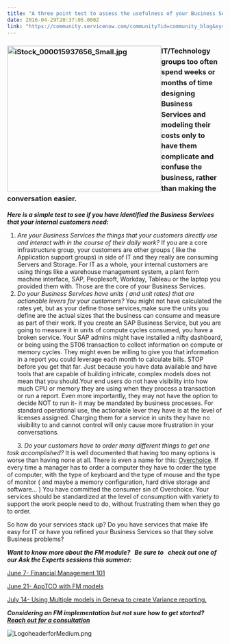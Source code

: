 ```yaml
---
title: "A three point test to assess the usefulness of your Business Services"
date: 2016-04-29T20:37:05.000Z
link: "https://community.servicenow.com/community?id=community_blog&sys_id=b0bc6a25dbd0dbc01dcaf3231f96191c"
---
```

<h3 class="graf--h3"><span style="line-height: 1.5;"><img  alt="iStock_000015937656_Small.jpg" class="image-3 jive-image" height="341" src="d774540edb145304b322f4621f961939.iix" style="width: 360px; height: 340.839px; float: left;" width="360"/>IT/Technology groups too often spend weeks or months of time designing Business Services and modeling their costs only to have them complicate and confuse the business, rather than making the conversation easier.</span></h3><p></p><p class="graf--p"><em><strong>Here is a simple test to see if you have identified the Business Services that your internal customers need:</strong></em></p><p class="graf--p"></p><ol class="postList"><li><em class="markup--em markup--li-em">Are your Business Services the things that your customers directly use and interact with in the course of their daily work? </em>If you are a core infrastructure group, your customers are other groups ( like the Application support groups) in side of IT and they really are consuming Servers and Storage. For IT as a whole, your internal customers are using things like a warehouse management system, a plant form machine interface, SAP, Peoplesoft, Workday, Tableau or the laptop you provided them with. Those are the core of your Business Services.</li><li><em class="markup--em markup--li-em">Do your Business Services have units ( and unit rates) that are actionable levers for your customers? </em>You might not have calculated the rates yet, but as your define those services,make sure the units you define are the actual sizes that the business can consume and measure as part of their work. If you create an SAP Business Service, but you are going to measure it in units of compute cycles consumed, you have a broken service. Your SAP admins might have installed a nifty dashboard, or being using the ST06 transaction to collect information on compute or memory cycles. They might even be willing to give you that information in a report you could leverage each month to calculate bills. STOP before you get that far. Just because you have data available and have tools that are capable of building intricate, complex models does not mean that you should.Your end users do not have visibility into how much CPU or memory they are using when they process a transaction or run a report. Even more importantly, they may not have the option to decide NOT to run it- it may be mandated by business processes. For standard operational use, the actionable lever they have is at the level of licenses assigned. Charging them for a service in units they have no visibility to and cannot control will only cause more frustration in your conversations.</li></ol><p class="graf--p">       3. <em class="markup--p-em markup--em">Do your customers have to order many different things to get one task accomplished?</em> It is well documented that having too many options is worse than having none at all. There is even a name for this: <a title="anchor markup--p-anchor" class="markup--anchor markup--p-anchor" data-href="https://en.wikipedia.org/wiki/Overchoice" href="https://en.wikipedia.org/wiki/Overchoice">Overchoice</a>. If every time a manager has to order a computer they have to order the type of computer, with the type of keyboard and the type of mouse and the type of monitor ( and maybe a memory configuration, hard drive storage and software... ) You have committed the consumer sin of Overchoice. Your services should be standardized at the level of consumption with variety to support the work people need to do, without frustrating them when they go to order.</p><p class="graf--p"></p><p class="graf--p">So how do your services stack up? Do you have services that make life easy for IT or have you refined your Business Services so that they solve Business problems?</p><p class="graf--p"></p><p class="graf--p"><em><strong>Want to know more about the FM module?   Be sure to   check out one of our Ask the Experts sessions this summer: </strong></em></p><p class="graf--p"></p><p class="graf--p"><a title="" _jive_internal="true" href="/community?id=community_question&sys_id=6ce50f21db1cdbc01dcaf3231f9619c5">June 7- Financial Management 101</a></p><p class="graf--p"><a title="" _jive_internal="true" href="/community?id=community_question&sys_id=c20fb629db58dbc01dcaf3231f961933">June 21- AppTCO with FM models</a></p><p class="graf--p"><a title="" _jive_internal="true" href="/community?id=community_question&sys_id=284e0beddb9cdbc01dcaf3231f961993">July 14- Using Multiple models in Geneva to create Variance reporting. </a></p><p class="graf--p"></p><p class="graf--p"><em><strong>Considering an FM implementation but not sure how to get started? <a title="avron.com/about-us/contact-us/" href="http://thavron.com/about-us/contact-us/"> Reach out for a consultation</a></strong></em></p><p class="graf--p"><img  alt="LogoheaderforMedium.png" class="image-2 jive-image" src="151ad50adbd813043eb27a9e0f96198c.iix"/></p>